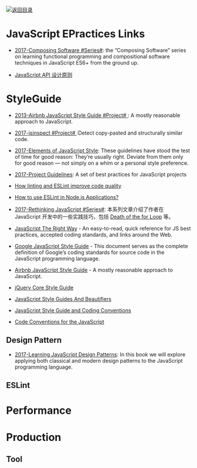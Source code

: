 [![返回目录](https://user-images.githubusercontent.com/5803001/38079637-ff0abcf0-3371-11e8-9b76-ad651620afc7.jpg)](https://github.com/wxyyxc1992/Awesome-Links)

# JavaScript EPractices Links

* [2017-Composing Software #Series#](https://parg.co/bJ4): the “Composing Software” series on learning functional programming and compositional software techniques in JavaScript ES6+ from the ground up.

* [JavaScript API 设计原则](http://jinlong.github.io/2015/08/31/secrets-of-awesome-javascript-api-design/?utm_source=tuicool)

# StyleGuide

* [2013-Airbnb JavaScript Style Guide #Project# ](https://github.com/airbnb/javascript): A mostly reasonable approach to JavaScript.

* [2017-jsinspect #Project# ](https://github.com/danielstjules/jsinspect):Detect copy-pasted and structurally similar code.

* [2017-Elements of JavaScript Style](https://medium.com/javascript-scene/elements-of-javascript-style-caa8821cb99f): These guidelines have stood the test of time for good reason: They’re usually right. Deviate from them only for good reason — not simply on a whim or a personal style preference.

* [2017-Project Guidelines](https://parg.co/bI3): A set of best practices for JavaScript projects

* [How linting and ESLint improve code quality](http://6me.us/J450)

* [How to use ESLint in Node.js Applications?](https://hackernoon.com/how-to-use-eslint-in-node-js-applications-cc4b2298ce55)

* [2017-Rethinking JavaScript #Series#](http://6me.us/Mi8op): 本系列文章介绍了作者在 JavaScript 开发中的一些实践技巧，包括 [Death of the for Loop](https://hackernoon.com/rethinking-javascript-death-of-the-for-loop-c431564c84a8) 等。

* [JavaScript The Right Way](http://jstherightway.org/) - An easy-to-read, quick reference for JS best practices, accepted coding standards, and links around the Web.

* [Google JavaScript Style Guide](https://google.github.io/styleguide/jsguide.html) - This document serves as the complete definition of Google’s coding standards for source code in the JavaScript programming language.

* [Airbnb JavaScript Style Guide](https://github.com/airbnb/javascript) - A mostly reasonable approach to JavaScript.

* [jQuery Core Style Guide](http://contribute.jquery.org/style-guide/js/)

* [JavaScript Style Guides And Beautifiers](https://addyosmani.com/blog/javascript-style-guides-and-beautifiers/)

* [JavaScript Style Guide and Coding Conventions](https://www.w3schools.com/js/js_conventions.asp)

* [Code Conventions for the JavaScript](http://javascript.crockford.com/code.html)

## Design Pattern

* [2017-Learning JavaScript Design Patterns](https://addyosmani.com/resources/essentialjsdesignpatterns/book/): In this book we will explore applying both classical and modern design patterns to the JavaScript programming language.

## ESLint

# Performance

# Production

## Tool
